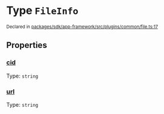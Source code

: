 # Type `FileInfo`
<sub>Declared in [packages/sdk/app-framework/src/plugins/common/file.ts:17](https://github.com/dxos/dxos/blob/56c97ac85/packages/sdk/app-framework/src/plugins/common/file.ts#L17)</sub>




## Properties
### [cid](https://github.com/dxos/dxos/blob/56c97ac85/packages/sdk/app-framework/src/plugins/common/file.ts#L19)
Type: <code>string</code>




### [url](https://github.com/dxos/dxos/blob/56c97ac85/packages/sdk/app-framework/src/plugins/common/file.ts#L18)
Type: <code>string</code>





